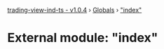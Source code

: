[trading-view-ind-ts - v1.0.4](../README.md) › [Globals](../globals.md) › ["index"](_index_.md)

# External module: "index"


